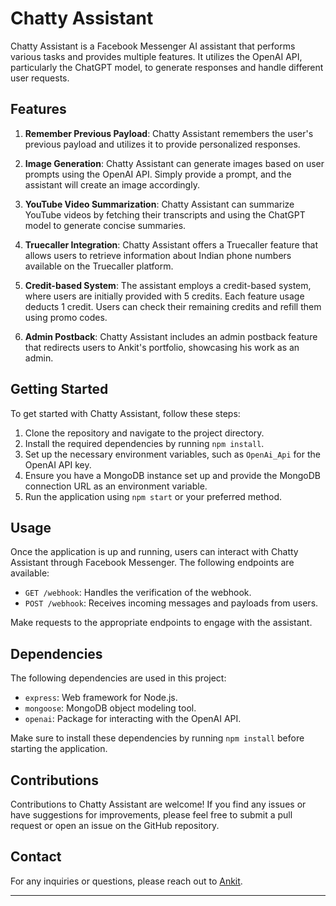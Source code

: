 # Chatty Assistant

Chatty Assistant is a Facebook Messenger AI assistant that performs various tasks and provides multiple features. It utilizes the OpenAI API, particularly the ChatGPT model, to generate responses and handle different user requests.

## Features

1. **Remember Previous Payload**: Chatty Assistant remembers the user's previous payload and utilizes it to provide personalized responses.

2. **Image Generation**: Chatty Assistant can generate images based on user prompts using the OpenAI API. Simply provide a prompt, and the assistant will create an image accordingly.

3. **YouTube Video Summarization**: Chatty Assistant can summarize YouTube videos by fetching their transcripts and using the ChatGPT model to generate concise summaries.

4. **Truecaller Integration**: Chatty Assistant offers a Truecaller feature that allows users to retrieve information about Indian phone numbers available on the Truecaller platform.

5. **Credit-based System**: The assistant employs a credit-based system, where users are initially provided with 5 credits. Each feature usage deducts 1 credit. Users can check their remaining credits and refill them using promo codes.

6. **Admin Postback**: Chatty Assistant includes an admin postback feature that redirects users to Ankit's portfolio, showcasing his work as an admin.

## Getting Started

To get started with Chatty Assistant, follow these steps:

1. Clone the repository and navigate to the project directory.
2. Install the required dependencies by running `npm install`.
3. Set up the necessary environment variables, such as `OpenAi_Api` for the OpenAI API key.
4. Ensure you have a MongoDB instance set up and provide the MongoDB connection URL as an environment variable.
5. Run the application using `npm start` or your preferred method.

## Usage

Once the application is up and running, users can interact with Chatty Assistant through Facebook Messenger. The following endpoints are available:

- `GET /webhook`: Handles the verification of the webhook.
- `POST /webhook`: Receives incoming messages and payloads from users.

Make requests to the appropriate endpoints to engage with the assistant.

## Dependencies

The following dependencies are used in this project:

- `express`: Web framework for Node.js.
- `mongoose`: MongoDB object modeling tool.
- `openai`: Package for interacting with the OpenAI API.

Make sure to install these dependencies by running `npm install` before starting the application.

## Contributions

Contributions to Chatty Assistant are welcome! If you find any issues or have suggestions for improvements, please feel free to submit a pull request or open an issue on the GitHub repository.

## Contact

For any inquiries or questions, please reach out to [Ankit](mailto:connecttoankit1@gmail.com).

---